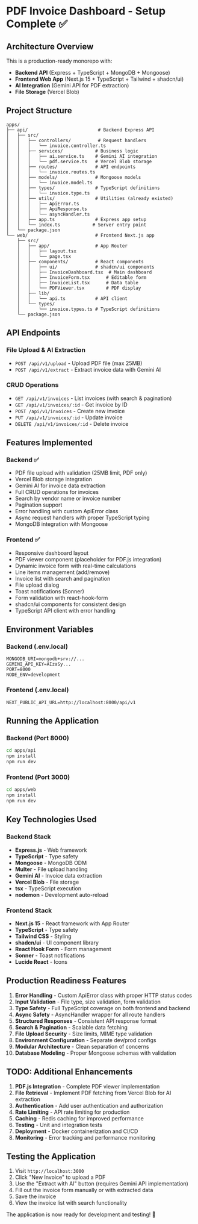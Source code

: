 # PDF Invoice Dashboard - Setup Complete ✅

## Architecture Overview

This is a production-ready monorepo with:

- **Backend API** (Express + TypeScript + MongoDB + Mongoose)
- **Frontend Web App** (Next.js 15 + TypeScript + Tailwind + shadcn/ui)
- **AI Integration** (Gemini API for PDF extraction)
- **File Storage** (Vercel Blob)

## Project Structure

```
apps/
├── api/                          # Backend Express API
│   ├── src/
│   │   ├── controllers/          # Request handlers
│   │   │   └── invoice.controller.ts
│   │   ├── services/            # Business logic
│   │   │   ├── ai.service.ts    # Gemini AI integration
│   │   │   └── pdf.service.ts   # Vercel Blob storage
│   │   ├── routes/              # API endpoints
│   │   │   └── invoice.routes.ts
│   │   ├── models/              # Mongoose models
│   │   │   └── invoice.model.ts
│   │   ├── types/               # TypeScript definitions
│   │   │   └── invoice.type.ts
│   │   ├── utils/               # Utilities (already existed)
│   │   │   ├── ApiError.ts
│   │   │   ├── ApiResponse.ts
│   │   │   └── asyncHandler.ts
│   │   ├── app.ts               # Express app setup
│   │   └── index.ts            # Server entry point
│   └── package.json
└── web/                         # Frontend Next.js app
    ├── src/
    │   ├── app/                 # App Router
    │   │   ├── layout.tsx
    │   │   └── page.tsx
    │   ├── components/          # React components
    │   │   ├── ui/              # shadcn/ui components
    │   │   ├── InvoiceDashboard.tsx  # Main dashboard
    │   │   ├── InvoiceForm.tsx      # Editable form
    │   │   ├── InvoiceList.tsx      # Data table
    │   │   └── PDFViewer.tsx        # PDF display
    │   ├── lib/
    │   │   └── api.ts           # API client
    │   └── types/
    │       └── invoice.types.ts # TypeScript definitions
    └── package.json
```

## API Endpoints

### File Upload & AI Extraction

- `POST /api/v1/upload` - Upload PDF file (max 25MB)
- `POST /api/v1/extract` - Extract invoice data with Gemini AI

### CRUD Operations

- `GET /api/v1/invoices` - List invoices (with search & pagination)
- `GET /api/v1/invoices/:id` - Get invoice by ID
- `POST /api/v1/invoices` - Create new invoice
- `PUT /api/v1/invoices/:id` - Update invoice
- `DELETE /api/v1/invoices/:id` - Delete invoice

## Features Implemented

### Backend ✅

- PDF file upload with validation (25MB limit, PDF only)
- Vercel Blob storage integration
- Gemini AI for invoice data extraction
- Full CRUD operations for invoices
- Search by vendor name or invoice number
- Pagination support
- Error handling with custom ApiError class
- Async request handlers with proper TypeScript typing
- MongoDB integration with Mongoose

### Frontend ✅

- Responsive dashboard layout
- PDF viewer component (placeholder for PDF.js integration)
- Dynamic invoice form with real-time calculations
- Line items management (add/remove)
- Invoice list with search and pagination
- File upload dialog
- Toast notifications (Sonner)
- Form validation with react-hook-form
- shadcn/ui components for consistent design
- TypeScript API client with error handling

## Environment Variables

### Backend (.env.local)

```
MONGODB_URI=mongodb+srv://...
GEMINI_API_KEY=AIzaSy...
PORT=8000
NODE_ENV=development
```

### Frontend (.env.local)

```
NEXT_PUBLIC_API_URL=http://localhost:8000/api/v1
```

## Running the Application

### Backend (Port 8000)

```bash
cd apps/api
npm install
npm run dev
```

### Frontend (Port 3000)

```bash
cd apps/web
npm install
npm run dev
```

## Key Technologies Used

### Backend Stack

- **Express.js** - Web framework
- **TypeScript** - Type safety
- **Mongoose** - MongoDB ODM
- **Multer** - File upload handling
- **Gemini AI** - Invoice data extraction
- **Vercel Blob** - File storage
- **tsx** - TypeScript execution
- **nodemon** - Development auto-reload

### Frontend Stack

- **Next.js 15** - React framework with App Router
- **TypeScript** - Type safety
- **Tailwind CSS** - Styling
- **shadcn/ui** - UI component library
- **React Hook Form** - Form management
- **Sonner** - Toast notifications
- **Lucide React** - Icons

## Production Readiness Features

1. **Error Handling** - Custom ApiError class with proper HTTP status codes
2. **Input Validation** - File type, size validation, form validation
3. **Type Safety** - Full TypeScript coverage on both frontend and backend
4. **Async Safety** - AsyncHandler wrapper for all route handlers
5. **Structured Responses** - Consistent API response format
6. **Search & Pagination** - Scalable data fetching
7. **File Upload Security** - Size limits, MIME type validation
8. **Environment Configuration** - Separate dev/prod configs
9. **Modular Architecture** - Clean separation of concerns
10. **Database Modeling** - Proper Mongoose schemas with validation

## TODO: Additional Enhancements

1. **PDF.js Integration** - Complete PDF viewer implementation
2. **File Retrieval** - Implement PDF fetching from Vercel Blob for AI extraction
3. **Authentication** - Add user authentication and authorization
4. **Rate Limiting** - API rate limiting for production
5. **Caching** - Redis caching for improved performance
6. **Testing** - Unit and integration tests
7. **Deployment** - Docker containerization and CI/CD
8. **Monitoring** - Error tracking and performance monitoring

## Testing the Application

1. Visit `http://localhost:3000`
2. Click "New Invoice" to upload a PDF
3. Use the "Extract with AI" button (requires Gemini API implementation)
4. Fill out the invoice form manually or with extracted data
5. Save the invoice
6. View the invoice list with search functionality

The application is now ready for development and testing! 🚀
